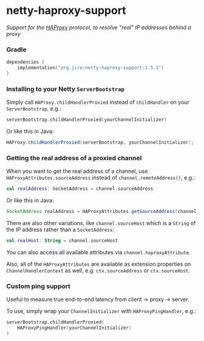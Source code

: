 # netty-haproxy-support

_Support for the [HAProxy](https://en.wikipedia.org/wiki/HAProxy) protocol,
to resolve "real" IP addresses behind a proxy_

### Gradle

```kotlin
dependencies {
    implementation("org.jire:netty-haproxy-support:1.5.1")
}
```

### Installing to your Netty `ServerBootstrap`

Simply call `HAProxy.childHandlerProxied` instead of `childHandler` on your `ServerBootstrap`, e.g.:

```kotlin
serverBootstrap.childHandlerProxied(yourChannelInitializer)
```

Or like this in Java:

```java
HAProxy.childHandlerProxied(serverBootstrap, yourChannelInitializer);
```

### Getting the real address of a proxied channel

When you want to get the real address of a channel, use `HAProxyAttributes.sourceAddress` instead of
`channel.remoteAddress()`, e.g.:

```kotlin
val realAddress: SocketAddress = channel.sourceAddress
```

Or like this in Java:

```java
SocketAddress realAddress = HAProxyAttributes.getSourceAddress(channel);
```

There are also other variations, like `channel.sourceHost` which is a `String` of the IP address rather than a
`SocketAddress`:

```kotlin
val realHost: String = channel.sourceHost
```

You can also access all available attributes via `channel.haproxyAttribute`.

Also, all of the `HAProxyAttributes` are available as extension properties on `ChannelHandlerContext` as well, e.g.
`ctx.sourceAddress` or `ctx.sourceHost`.

### Custom ping support

Useful to measure true end-to-end latency from client -> proxy -> server.

To use, simply wrap your `ChannelInitializer` with `HAProxyPingHandler`, e.g.:

```kotlin
serverBootstrap.childHandlerProxied(
    HAProxyPingHandler(yourChannelInitializer)
)
```
